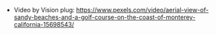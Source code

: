 * Video by Vision plug: https://www.pexels.com/video/aerial-view-of-sandy-beaches-and-a-golf-course-on-the-coast-of-monterey-california-15698543/